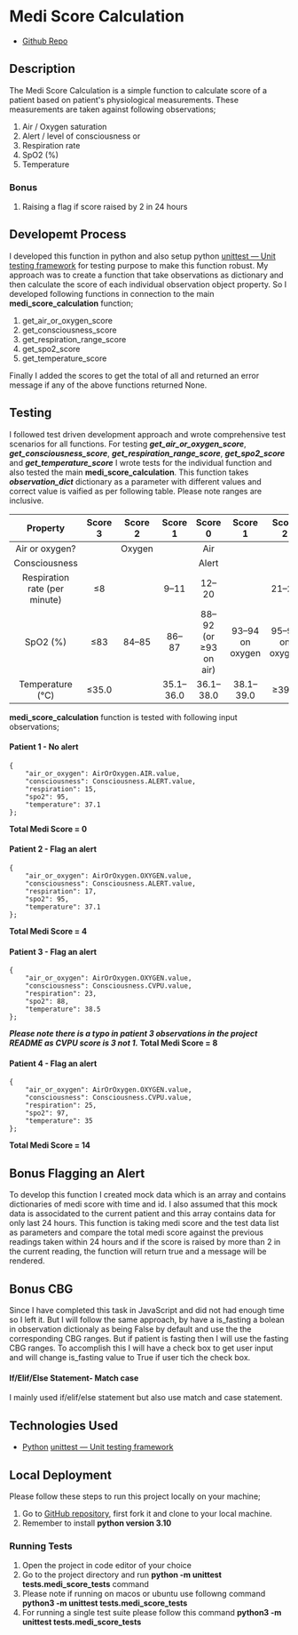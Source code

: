 # Medi Score Calculation

- [Github Repo](https://github.com/sohailshams/medi-score-calculation-py)

## Description

The Medi Score Calculation is a simple function to calculate score of a patient based on patient's physiological measurements. These measurements are taken against following observations;

1. Air / Oxygen saturation
1. Alert / level of consciousness or
1. Respiration rate
1. SpO2 (%)
1. Temperature

### Bonus

1. Raising a flag if score raised by 2 in 24 hours

## Developemt Process

I developed this function in python and also setup python [unittest — Unit testing framework](https://docs.python.org/3/library/unittest.html) for testing purpose to make this function robust. My approach was to create a function that take observations as dictionary and then calculate the score of each individual observation object property. So I developed following functions in connection to the main **medi_score_calculation** function;

1. get_air_or_oxygen_score
1. get_consciousness_score
1. get_respiration_range_score
1. get_spo2_score
1. get_temperature_score

Finally I added the scores to get the total of all and returned an error message if any of the above functions returned None.

## Testing

I followed test driven development approach and wrote comprehensive test scenarios for all functions. For testing **_get_air_or_oxygen_score_**, **_get_consciousness_score_**, **_get_respiration_range_score_**, **_get_spo2_score_** and **_get_temperature_score_** I wrote tests for the individual function and also tested the main **medi_score_calculation**. This function takes **_observation_dict_** dictionary as a parameter with different values and correct value is vaified as per following table. Please note ranges are inclusive.

|           Property            | Score 3 | Score 2 |  Score 1  |        Score 0        |     Score 1     |     Score 2     |    Score 3    |
| :---------------------------: | :-----: | :-----: | :-------: | :-------------------: | :-------------: | :-------------: | :-----------: |
|        Air or oxygen?         |         | Oxygen  |           |          Air          |                 |                 |               |
|         Consciousness         |         |         |           |         Alert         |                 |                 |     CVPU      |
| Respiration rate (per minute) |   ≤8    |         |   9–11    |         12–20         |                 |      21–24      |               |
|           SpO2 (%)            |   ≤83   |  84–85  |   86–87   | 88–92 (or ≥93 on air) | 93–94 on oxygen | 95–96 on oxygen | ≥97 on oxygen |
|       Temperature (°C)        |  ≤35.0  |         | 35.1–36.0 |       36.1–38.0       |    38.1–39.0    |      ≥39.1      |               |

**medi_score_calculation** function is tested with following input observations;

#### Patient 1 - No alert

```
{
    "air_or_oxygen": AirOrOxygen.AIR.value,
    "consciousness": Consciousness.ALERT.value,
    "respiration": 15,
    "spo2": 95,
    "temperature": 37.1
};
```

**Total Medi Score = 0**

#### Patient 2 - Flag an alert

```
{
    "air_or_oxygen": AirOrOxygen.OXYGEN.value,
    "consciousness": Consciousness.ALERT.value,
    "respiration": 17,
    "spo2": 95,
    "temperature": 37.1
};
```

**Total Medi Score = 4**

#### Patient 3 - Flag an alert

```
{
    "air_or_oxygen": AirOrOxygen.OXYGEN.value,
    "consciousness": Consciousness.CVPU.value,
    "respiration": 23,
    "spo2": 88,
    "temperature": 38.5
};
```

**_Please note there is a typo in patient 3 observations in the project README as CVPU score is 3 not 1._**
**Total Medi Score = 8**

#### Patient 4 - Flag an alert

```
{
    "air_or_oxygen": AirOrOxygen.OXYGEN.value,
    "consciousness": Consciousness.CVPU.value,
    "respiration": 25,
    "spo2": 97,
    "temperature": 35
};
```

**Total Medi Score = 14**

## Bonus Flagging an Alert

To develop this function I created mock data which is an array and contains dictionaries of medi score with time and id. I also assumed that this mock data is associdated to the current patient and this array contains data for only last 24 hours. This function is taking medi score and the test data list as parameters and compare the total medi score against the previous readings taken within 24 hours and if the score is raised by more than 2 in the current reading, the function will return true and a message will be rendered.

## Bonus CBG

Since I have completed this task in JavaScript and did not had enough time so I left it. But I will follow the same approach, by have a is_fasting a bolean in observation dictionaly as being False by default and use the the corresponding CBG ranges. But if patient is fasting then I will use the fasting CBG ranges. To accomplish this I will have a check box to get user input and will change is_fasting value to True if user tich the check box.

#### If/Elif/Else Statement- Match case

I mainly used if/elif/else statement but also use match and case statement.

## Technologies Used

- [Python](https://www.python.org/)
  [unittest — Unit testing framework](https://docs.python.org/3/library/unittest.html)

## Local Deployment

Please follow these steps to run this project locally on your machine;

1. Go to [GitHub repository](https://github.com/sohailshams/medi-score-calculation-py), first fork it and clone to your local machine.
1. Remember to install **python version 3.10**

### Running Tests

1. Open the project in code editor of your choice
1. Go to the project directory and run **python -m unittest tests.medi_score_tests** command
1. Please note if running on macos or ubuntu use followng command **python3 -m unittest tests.medi_score_tests**
1. For running a single test suite please follow this command **python3 -m unittest tests.medi_score_tests<class of each test suite>**
